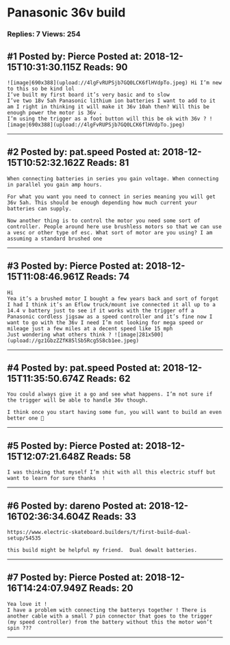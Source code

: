 # Panasonic 36v build

### Replies: 7 Views: 254

## \#1 Posted by: Pierce Posted at: 2018-12-15T10:31:30.115Z Reads: 90

```
![image|690x388](upload://4lgFvRUPSjb7GQ0LCK6flHVdpTo.jpeg) Hi I’m new to this so be kind lol 
I’ve built my first board it’s very basic and to slow 
I’ve two 18v 5ah Panasonic lithium ion batteries I want to add to it am I right in thinking it will make it 36v 10ah then? Will this be enough power the motor is 36v .
I’m using the trigger as a foot button will this be ok with 36v ? ![image|690x388](upload://4lgFvRUPSjb7GQ0LCK6flHVdpTo.jpeg)
```

---
## \#2 Posted by: pat.speed Posted at: 2018-12-15T10:52:32.162Z Reads: 81

```
When connecting batteries in series you gain voltage. When connecting in parallel you gain amp hours.

For what you want you need to connect in series meaning you will get 36v 5ah. This should be enough depending how much current your batteries can supply.

Now another thing is to control the motor you need some sort of controller. People around here use brushless motors so that we can use a vesc or other type of esc. What sort of motor are you using? I am assuming a standard brushed one
```

---
## \#3 Posted by: Pierce Posted at: 2018-12-15T11:08:46.961Z Reads: 74

```
Hi 
Yea it’s a brushed motor I bought a few years back and sort of forgot I had I think it’s an Eflow truck/mount ive connected it all up to a 14.4 v battery just to see if it works with the trigger off a Panasonic cordless jigsaw as a speed controller and it’s fine now I want to go with the 36v I need I’m not looking for mega speed or mileage just a few miles at a decent speed like 15 mph 
Just wondering what others think ? ![image|281x500](upload://gz1GbzZZfK85lSb5Rcg5S8cb1ee.jpeg)
```

---
## \#4 Posted by: pat.speed Posted at: 2018-12-15T11:35:50.674Z Reads: 62

```
You could always give it a go and see what happens. I’m not sure if the trigger will be able to handle 36v though.

I think once you start having some fun, you will want to build an even better one 🙂
```

---
## \#5 Posted by: Pierce Posted at: 2018-12-15T12:07:21.648Z Reads: 58

```
I was thinking that myself I’m shit with all this electric stuff but want to learn for sure thanks  !
```

---
## \#6 Posted by: dareno Posted at: 2018-12-16T02:36:34.604Z Reads: 33

```
https://www.electric-skateboard.builders/t/first-build-dual-setup/54535

this build might be helpful my friend.  Dual dewalt batteries.
```

---
## \#7 Posted by: Pierce Posted at: 2018-12-16T14:24:07.949Z Reads: 20

```
Yea love it ! 
I have a problem with connecting the batterys together ! There is another cable with a small 7 pin connector that goes to the trigger (my speed controller) from the battery without this the motor won’t spin ???
```

---
